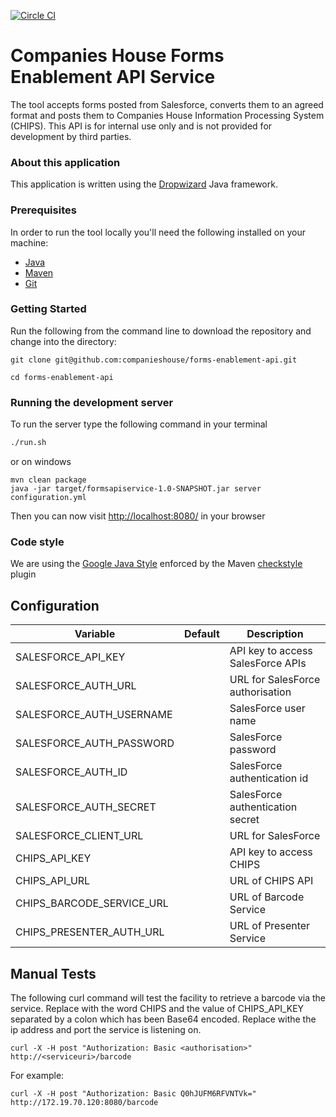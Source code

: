 [![Circle CI](https://circleci.com/gh/companieshouse/forms-enablement-api/tree/develop.svg?style=shield&circle-token=9ff96b9c65cc014e6bf6dff7e66fe8ad9aa8315e)](https://circleci.com/gh/companieshouse/forms-enablement-api/tree/develop)

Companies House Forms Enablement API Service
=====================

The tool accepts forms posted from Salesforce, converts them to an agreed format and posts them to Companies House Information Processing System (CHIPS).
This API is for internal use only and is not provided for development by third parties.

### About this application

This application is written using the [Dropwizard](http://www.dropwizard.io/) Java framework.

### Prerequisites

In order to run the tool locally you'll need the following installed on your machine:

- [Java](http://www.oracle.com/technetwork/java/javase/downloads/jdk8-downloads-2133151.html)
- [Maven](https://maven.apache.org/download.cgi)
- [Git](https://git-scm.com/downloads)

### Getting Started

Run the following from the command line to download the repository and change into the directory:

```
git clone git@github.com:companieshouse/forms-enablement-api.git

cd forms-enablement-api
```


### Running the development server

To run the server type the following command in your terminal

```bash
./run.sh
```

or on windows

```
mvn clean package
java -jar target/formsapiservice-1.0-SNAPSHOT.jar server configuration.yml

```
Then you can now visit [http://localhost:8080/](http://localhost:8080/) in your browser


### Code style

We are using the [Google Java Style](https://google.github.io/styleguide/javaguide.html) enforced by the Maven
[checkstyle](https://maven.apache.org/plugins/maven-checkstyle-plugin/) plugin

Configuration
-------------


 Variable                 | Default                 |Description
 -------------------------|-------------------------|--------------
 SALESFORCE_API_KEY       |                         |API key to access SalesForce APIs
 SALESFORCE_AUTH_URL      |                         |URL for SalesForce authorisation
 SALESFORCE_AUTH_USERNAME |                         |SalesForce user name
 SALESFORCE_AUTH_PASSWORD |                         |SalesForce password
 SALESFORCE_AUTH_ID       |                         |SalesForce authentication id 
 SALESFORCE_AUTH_SECRET   |                         |SalesForce authentication secret
 SALESFORCE_CLIENT_URL    |                         |URL for SalesForce
 CHIPS_API_KEY            |                         |API key to access CHIPS
 CHIPS_API_URL            |                         |URL of CHIPS API
 CHIPS_BARCODE_SERVICE_URL|                         |URL of Barcode Service
 CHIPS_PRESENTER_AUTH_URL |                         |URL of Presenter Service
 
 Manual Tests
 ------------
 
 The following curl command will test the facility to retrieve a barcode via the service. Replace <authorisation> with
 the  word CHIPS and the value of CHIPS_API_KEY separated by a colon which has been Base64 encoded. Replace <serviceuri> withe 
 the ip 
 address
 and port the service is listening on.
 ```
 curl -X -H post "Authorization: Basic <authorisation>" http://<serviceuri>/barcode
 ```
 For example:
 
 ```
 curl -X -H post "Authorization: Basic Q0hJUFM6RFVNTVk=" http://172.19.70.120:8080/barcode
 ```
 
 

  